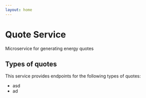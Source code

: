 ```yaml
---
layout: home
---
```


# Quote Service
Microservice for generating energy quotes

## Types of quotes
This service provides endpoints for the following types of quotes:
* asd
* ad